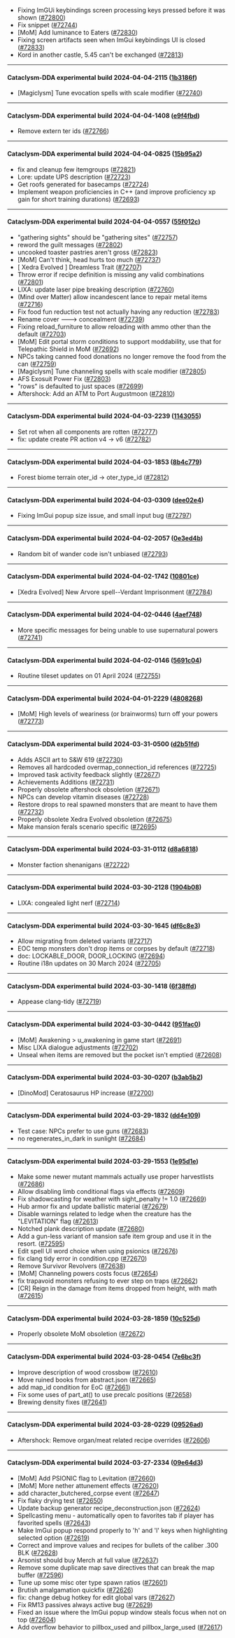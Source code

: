 * Fixing ImGUi keybindings screen processing keys pressed before it was shown ([#72800](https://github.com/CleverRaven/Cataclysm-DDA/pull/72800))
* Fix snippet ([#72744](https://github.com/CleverRaven/Cataclysm-DDA/pull/72744))
* [MoM] Add luminance to Eaters ([#72830](https://github.com/CleverRaven/Cataclysm-DDA/pull/72830))
* Fixing screen artifacts seen when ImGui keybindings UI is closed ([#72833](https://github.com/CleverRaven/Cataclysm-DDA/pull/72833))
* Kord in another castle, 5.45 can't be exchanged ([#72813](https://github.com/CleverRaven/Cataclysm-DDA/pull/72813))

---

#### Cataclysm-DDA experimental build 2024-04-04-2115 ([1b3186f](https://github.com/CleverRaven/Cataclysm-DDA/releases/tag/cdda-experimental-2024-04-04-2115))

* [Magiclysm] Tune evocation spells with scale modifier ([#72740](https://github.com/CleverRaven/Cataclysm-DDA/pull/72740))

---

#### Cataclysm-DDA experimental build 2024-04-04-1408 ([e9f4fbd](https://github.com/CleverRaven/Cataclysm-DDA/releases/tag/cdda-experimental-2024-04-04-1408))

* Remove extern ter ids ([#72766](https://github.com/CleverRaven/Cataclysm-DDA/pull/72766))

---

#### Cataclysm-DDA experimental build 2024-04-04-0825 ([15b95a2](https://github.com/CleverRaven/Cataclysm-DDA/releases/tag/cdda-experimental-2024-04-04-0825))

* fix and cleanup few itemgroups ([#72821](https://github.com/CleverRaven/Cataclysm-DDA/pull/72821))
* Lore: update UPS description ([#72723](https://github.com/CleverRaven/Cataclysm-DDA/pull/72723))
* Get roofs generated for basecamps ([#72724](https://github.com/CleverRaven/Cataclysm-DDA/pull/72724))
* Implement weapon proficiencies in C++ (and improve proficiency xp gain for short training durations) ([#72693](https://github.com/CleverRaven/Cataclysm-DDA/pull/72693))

---

#### Cataclysm-DDA experimental build 2024-04-04-0557 ([55f012c](https://github.com/CleverRaven/Cataclysm-DDA/releases/tag/cdda-experimental-2024-04-04-0557))

* "gathering sights" should be "gathering sites" ([#72757](https://github.com/CleverRaven/Cataclysm-DDA/pull/72757))
* reword the guilt messages ([#72802](https://github.com/CleverRaven/Cataclysm-DDA/pull/72802))
* uncooked toaster pastries aren't gross ([#72823](https://github.com/CleverRaven/Cataclysm-DDA/pull/72823))
* [MoM] Can't think, head hurts too much ([#72737](https://github.com/CleverRaven/Cataclysm-DDA/pull/72737))
* [ Xedra Evolved ] Dreamless Trait ([#72707](https://github.com/CleverRaven/Cataclysm-DDA/pull/72707))
* Throw error if recipe definition is missing any valid combinations ([#72801](https://github.com/CleverRaven/Cataclysm-DDA/pull/72801))
* LIXA: update laser pipe breaking description ([#72760](https://github.com/CleverRaven/Cataclysm-DDA/pull/72760))
* (Mind over Matter) allow incandescent lance to repair metal items ([#72716](https://github.com/CleverRaven/Cataclysm-DDA/pull/72716))
* Fix food fun reduction test not actually having any reduction ([#72783](https://github.com/CleverRaven/Cataclysm-DDA/pull/72783))
* Rename cover ---> concealment ([#72739](https://github.com/CleverRaven/Cataclysm-DDA/pull/72739))
* Fixing reload_furniture to allow reloading with ammo other than the default ([#72703](https://github.com/CleverRaven/Cataclysm-DDA/pull/72703))
* [MoM] Edit portal storm conditions to support moddability, use that for Telepathic Shield in MoM ([#72692](https://github.com/CleverRaven/Cataclysm-DDA/pull/72692))
* NPCs taking canned food donations no longer remove the food from the can ([#72759](https://github.com/CleverRaven/Cataclysm-DDA/pull/72759))
* [Magiclysm] Tune channeling spells with scale modifier ([#72805](https://github.com/CleverRaven/Cataclysm-DDA/pull/72805))
* AFS Exosuit Power Fix ([#72803](https://github.com/CleverRaven/Cataclysm-DDA/pull/72803))
* "rows" is defaulted to just spaces ([#72699](https://github.com/CleverRaven/Cataclysm-DDA/pull/72699))
* Aftershock: Add an ATM to Port Augustmoon ([#72810](https://github.com/CleverRaven/Cataclysm-DDA/pull/72810))

---

#### Cataclysm-DDA experimental build 2024-04-03-2239 ([1143055](https://github.com/CleverRaven/Cataclysm-DDA/releases/tag/cdda-experimental-2024-04-03-2239))

* Set rot when all components are rotten ([#72777](https://github.com/CleverRaven/Cataclysm-DDA/pull/72777))
* fix: update create PR action v4 -> v6 ([#72782](https://github.com/CleverRaven/Cataclysm-DDA/pull/72782))

---

#### Cataclysm-DDA experimental build 2024-04-03-1853 ([8b4c779](https://github.com/CleverRaven/Cataclysm-DDA/releases/tag/cdda-experimental-2024-04-03-1853))

* Forest biome terrain oter_id -> oter_type_id ([#72812](https://github.com/CleverRaven/Cataclysm-DDA/pull/72812))

---

#### Cataclysm-DDA experimental build 2024-04-03-0309 ([dee02e4](https://github.com/CleverRaven/Cataclysm-DDA/releases/tag/cdda-experimental-2024-04-03-0309))

* Fixing ImGui popup size issue, and small input bug ([#72797](https://github.com/CleverRaven/Cataclysm-DDA/pull/72797))

---

#### Cataclysm-DDA experimental build 2024-04-02-2057 ([0e3ed4b](https://github.com/CleverRaven/Cataclysm-DDA/releases/tag/cdda-experimental-2024-04-02-2057))

* Random bit of wander code isn't unbiased ([#72793](https://github.com/CleverRaven/Cataclysm-DDA/pull/72793))

---

#### Cataclysm-DDA experimental build 2024-04-02-1742 ([10801ce](https://github.com/CleverRaven/Cataclysm-DDA/releases/tag/cdda-experimental-2024-04-02-1742))

* [Xedra Evolved] New Arvore spell--Verdant Imprisonment ([#72784](https://github.com/CleverRaven/Cataclysm-DDA/pull/72784))

---

#### Cataclysm-DDA experimental build 2024-04-02-0446 ([4aef748](https://github.com/CleverRaven/Cataclysm-DDA/releases/tag/cdda-experimental-2024-04-02-0446))

* More specific messages for being unable to use supernatural powers ([#72741](https://github.com/CleverRaven/Cataclysm-DDA/pull/72741))

---

#### Cataclysm-DDA experimental build 2024-04-02-0146 ([5691c04](https://github.com/CleverRaven/Cataclysm-DDA/releases/tag/cdda-experimental-2024-04-02-0146))

* Routine tileset updates on 01 April 2024 ([#72755](https://github.com/CleverRaven/Cataclysm-DDA/pull/72755))

---

#### Cataclysm-DDA experimental build 2024-04-01-2229 ([4808268](https://github.com/CleverRaven/Cataclysm-DDA/releases/tag/cdda-experimental-2024-04-01-2229))

* [MoM] High levels of weariness (or brainworms) turn off your powers ([#72773](https://github.com/CleverRaven/Cataclysm-DDA/pull/72773))

---

#### Cataclysm-DDA experimental build 2024-03-31-0500 ([d2b51fd](https://github.com/CleverRaven/Cataclysm-DDA/releases/tag/cdda-experimental-2024-03-31-0500))

* Adds ASCII art to S&W 619 ([#72730](https://github.com/CleverRaven/Cataclysm-DDA/pull/72730))
* Removes all hardcoded overmap_connection_id references ([#72725](https://github.com/CleverRaven/Cataclysm-DDA/pull/72725))
* Improved task activity feedback slightly ([#72677](https://github.com/CleverRaven/Cataclysm-DDA/pull/72677))
* Achievements Additions ([#72731](https://github.com/CleverRaven/Cataclysm-DDA/pull/72731))
* Properly obsolete aftershock obsoletion ([#72671](https://github.com/CleverRaven/Cataclysm-DDA/pull/72671))
* NPCs can develop vitamin diseases ([#72728](https://github.com/CleverRaven/Cataclysm-DDA/pull/72728))
* Restore drops to real spawned monsters that are meant to have them ([#72732](https://github.com/CleverRaven/Cataclysm-DDA/pull/72732))
* Properly obsolete Xedra Evolved obsoletion ([#72675](https://github.com/CleverRaven/Cataclysm-DDA/pull/72675))
* Make mansion ferals scenario specific ([#72695](https://github.com/CleverRaven/Cataclysm-DDA/pull/72695))

---

#### Cataclysm-DDA experimental build 2024-03-31-0112 ([d8a6818](https://github.com/CleverRaven/Cataclysm-DDA/releases/tag/cdda-experimental-2024-03-31-0112))

* Monster faction shenanigans ([#72722](https://github.com/CleverRaven/Cataclysm-DDA/pull/72722))

---

#### Cataclysm-DDA experimental build 2024-03-30-2128 ([1904b08](https://github.com/CleverRaven/Cataclysm-DDA/releases/tag/cdda-experimental-2024-03-30-2128))

* LIXA: congealed light nerf ([#72714](https://github.com/CleverRaven/Cataclysm-DDA/pull/72714))

---

#### Cataclysm-DDA experimental build 2024-03-30-1645 ([df6c8e3](https://github.com/CleverRaven/Cataclysm-DDA/releases/tag/cdda-experimental-2024-03-30-1645))

* Allow migrating from deleted variants ([#72717](https://github.com/CleverRaven/Cataclysm-DDA/pull/72717))
* EOC temp monsters don't drop items or corpses by default ([#72718](https://github.com/CleverRaven/Cataclysm-DDA/pull/72718))
* doc: LOCKABLE_DOOR, DOOR_LOCKING ([#72694](https://github.com/CleverRaven/Cataclysm-DDA/pull/72694))
* Routine i18n updates on 30 March 2024 ([#72705](https://github.com/CleverRaven/Cataclysm-DDA/pull/72705))

---

#### Cataclysm-DDA experimental build 2024-03-30-1418 ([6f38ffd](https://github.com/CleverRaven/Cataclysm-DDA/releases/tag/cdda-experimental-2024-03-30-1418))

* Appease clang-tidy ([#72719](https://github.com/CleverRaven/Cataclysm-DDA/pull/72719))

---

#### Cataclysm-DDA experimental build 2024-03-30-0442 ([951fac0](https://github.com/CleverRaven/Cataclysm-DDA/releases/tag/cdda-experimental-2024-03-30-0442))

* [MoM] Awakening  > u_awakening in game start ([#72691](https://github.com/CleverRaven/Cataclysm-DDA/pull/72691))
* Misc LIXA dialogue adjustments ([#72702](https://github.com/CleverRaven/Cataclysm-DDA/pull/72702))
* Unseal when items are removed but the pocket isn't emptied ([#72608](https://github.com/CleverRaven/Cataclysm-DDA/pull/72608))

---

#### Cataclysm-DDA experimental build 2024-03-30-0207 ([b3ab5b2](https://github.com/CleverRaven/Cataclysm-DDA/releases/tag/cdda-experimental-2024-03-30-0207))

* [DinoMod] Ceratosaurus HP increase ([#72700](https://github.com/CleverRaven/Cataclysm-DDA/pull/72700))

---

#### Cataclysm-DDA experimental build 2024-03-29-1832 ([dd4e109](https://github.com/CleverRaven/Cataclysm-DDA/releases/tag/cdda-experimental-2024-03-29-1832))

* Test case: NPCs prefer to use guns ([#72683](https://github.com/CleverRaven/Cataclysm-DDA/pull/72683))
* no regenerates_in_dark in sunlight ([#72684](https://github.com/CleverRaven/Cataclysm-DDA/pull/72684))

---

#### Cataclysm-DDA experimental build 2024-03-29-1553 ([1e95d1e](https://github.com/CleverRaven/Cataclysm-DDA/releases/tag/cdda-experimental-2024-03-29-1553))

* Make some newer mutant mammals actually use proper harvestlists ([#72686](https://github.com/CleverRaven/Cataclysm-DDA/pull/72686))
* Allow disabling limb conditional flags via effects ([#72609](https://github.com/CleverRaven/Cataclysm-DDA/pull/72609))
* Fix shadowcasting for weather with sight_penalty != 1.0 ([#72669](https://github.com/CleverRaven/Cataclysm-DDA/pull/72669))
* Hub armor fix and update ballistic material ([#72679](https://github.com/CleverRaven/Cataclysm-DDA/pull/72679))
* Disable warnings related to ledge when the creature has the "LEVITATION" flag ([#72613](https://github.com/CleverRaven/Cataclysm-DDA/pull/72613))
* Notched plank description update ([#72680](https://github.com/CleverRaven/Cataclysm-DDA/pull/72680))
* Add a gun-less variant of mansion safe item group and use it in the resort. ([#72595](https://github.com/CleverRaven/Cataclysm-DDA/pull/72595))
* Edit spell UI word choice when using psionics ([#72676](https://github.com/CleverRaven/Cataclysm-DDA/pull/72676))
* fix clang tidy error in condition.cpp ([#72670](https://github.com/CleverRaven/Cataclysm-DDA/pull/72670))
* Remove Survivor Revolvers ([#72638](https://github.com/CleverRaven/Cataclysm-DDA/pull/72638))
* [MoM] Channeling powers costs focus ([#72654](https://github.com/CleverRaven/Cataclysm-DDA/pull/72654))
* fix trapavoid monsters refusing to ever step on traps ([#72662](https://github.com/CleverRaven/Cataclysm-DDA/pull/72662))
* [CR] Reign in the damage from items dropped from height, with math ([#72615](https://github.com/CleverRaven/Cataclysm-DDA/pull/72615))

---

#### Cataclysm-DDA experimental build 2024-03-28-1859 ([10c525d](https://github.com/CleverRaven/Cataclysm-DDA/releases/tag/cdda-experimental-2024-03-28-1859))

* Properly obsolete MoM obsoletion ([#72672](https://github.com/CleverRaven/Cataclysm-DDA/pull/72672))

---

#### Cataclysm-DDA experimental build 2024-03-28-0454 ([7e6bc3f](https://github.com/CleverRaven/Cataclysm-DDA/releases/tag/cdda-experimental-2024-03-28-0454))

* Improve description of wood crossbow ([#72610](https://github.com/CleverRaven/Cataclysm-DDA/pull/72610))
* Move ruined books from abstract.json ([#72665](https://github.com/CleverRaven/Cataclysm-DDA/pull/72665))
* add map_id condition for EoC ([#72661](https://github.com/CleverRaven/Cataclysm-DDA/pull/72661))
* Fix some uses of part_at() to use precalc positions ([#72658](https://github.com/CleverRaven/Cataclysm-DDA/pull/72658))
* Brewing density fixes ([#72641](https://github.com/CleverRaven/Cataclysm-DDA/pull/72641))

---

#### Cataclysm-DDA experimental build 2024-03-28-0229 ([09526ad](https://github.com/CleverRaven/Cataclysm-DDA/releases/tag/cdda-experimental-2024-03-28-0229))

* Aftershock: Remove organ/meat related recipe overrides ([#72606](https://github.com/CleverRaven/Cataclysm-DDA/pull/72606))

---

#### Cataclysm-DDA experimental build 2024-03-27-2334 ([09e64d3](https://github.com/CleverRaven/Cataclysm-DDA/releases/tag/cdda-experimental-2024-03-27-2334))

* [MoM] Add PSIONIC flag to Levitation ([#72660](https://github.com/CleverRaven/Cataclysm-DDA/pull/72660))
* [MoM] More nether attunement effects ([#72620](https://github.com/CleverRaven/Cataclysm-DDA/pull/72620))
* add character_butchered_corpse event ([#72647](https://github.com/CleverRaven/Cataclysm-DDA/pull/72647))
* Fix flaky drying test ([#72650](https://github.com/CleverRaven/Cataclysm-DDA/pull/72650))
* Update backup generator recipe_deconstruction.json ([#72624](https://github.com/CleverRaven/Cataclysm-DDA/pull/72624))
* Spellcasting menu - automatically open to favorites tab if player has favorited spells ([#72643](https://github.com/CleverRaven/Cataclysm-DDA/pull/72643))
* Make ImGui popup respond properly to 'h' and 'l' keys when highlighting selected option ([#72619](https://github.com/CleverRaven/Cataclysm-DDA/pull/72619))
* Correct and improve values and recipes for bullets of the caliber .300 BLK ([#72628](https://github.com/CleverRaven/Cataclysm-DDA/pull/72628))
* Arsonist should buy Merch at full value ([#72637](https://github.com/CleverRaven/Cataclysm-DDA/pull/72637))
* Remove some duplicate map save directives that can break the map buffer ([#72596](https://github.com/CleverRaven/Cataclysm-DDA/pull/72596))
* Tune up some misc oter type spawn ratios ([#72601](https://github.com/CleverRaven/Cataclysm-DDA/pull/72601))
* Brutish amalgamation quickfix ([#72626](https://github.com/CleverRaven/Cataclysm-DDA/pull/72626))
* fix: change debug hotkey for edit global vars ([#72627](https://github.com/CleverRaven/Cataclysm-DDA/pull/72627))
* Fix RM13 passives always active bug ([#72629](https://github.com/CleverRaven/Cataclysm-DDA/pull/72629))
* Fixed an issue where the ImGui popup window steals focus when not on top ([#72604](https://github.com/CleverRaven/Cataclysm-DDA/pull/72604))
* Add overflow behavior to pillbox_used and pillbox_large_used ([#72617](https://github.com/CleverRaven/Cataclysm-DDA/pull/72617))
